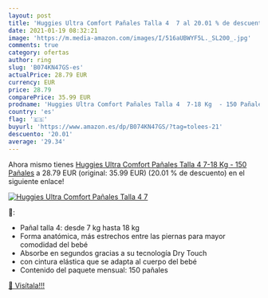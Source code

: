 ```yaml
---
layout: post
title: 'Huggies Ultra Comfort Pañales Talla 4  7 al 20.01 % de descuento'
date: 2021-01-19 08:32:21
image: 'https://m.media-amazon.com/images/I/516aUBWYF5L._SL200_.jpg'
comments: true
category: ofertas
author: ring
slug: 'B074KN47GS-es'
actualPrice: 28.79 EUR
currency: EUR
price: 28.79
comparePrice: 35.99 EUR
prodname: 'Huggies Ultra Comfort Pañales Talla 4  7-18 Kg  - 150 Pañales'
country: 'es'
flag: '🇪🇸'
buyurl: 'https://www.amazon.es/dp/B074KN47GS/?tag=tolees-21'
descuento: '20.01'
average: '29.34'
---
```


Ahora mismo tienes [Huggies Ultra Comfort Pañales Talla 4  7-18 Kg  - 150 Pañales](https://www.amazon.es/dp/B074KN47GS/?tag=tolees-21) a 28.79 EUR (original: 35.99 EUR) (20.01 %  de descuento) en el siguiente enlace!

[![Huggies Ultra Comfort Pañales Talla 4  7](https://m.media-amazon.com/images/I/516aUBWYF5L._SL200_.jpg)](https://www.amazon.es/dp/B074KN47GS/?tag=tolees-21)

🔎:

- Pañal talla 4: desde 7 kg hasta 18 kg
- Forma anatómica, más estrechos entre las piernas para mayor comodidad del bebé
- Absorbe en segundos gracias a su tecnología Dry Touch
- con cintura elástica que se adapta al cuerpo del bebé
- Contenido del paquete mensual: 150 pañales

[🛒 Visítala!!!](https://www.amazon.es/dp/B074KN47GS/?tag=tolees-21)
